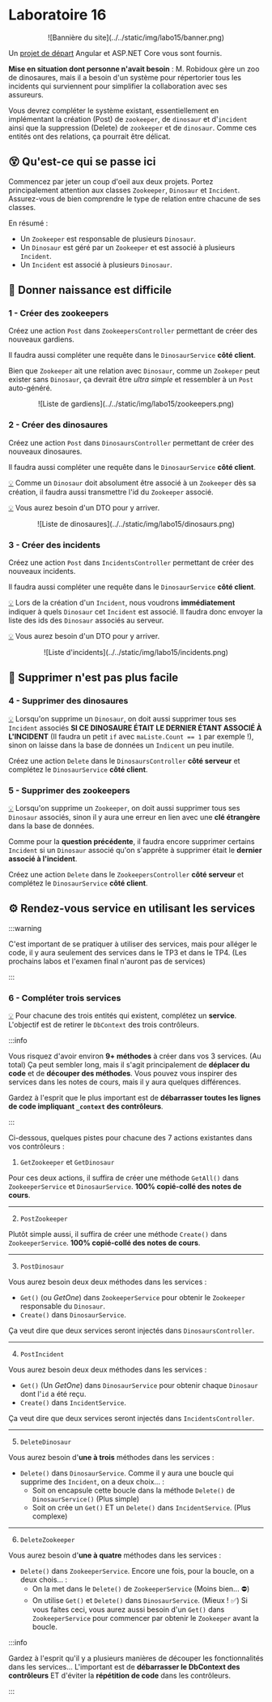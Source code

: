 # Laboratoire 16

<center>![Bannière du site](../../static/img/labo15/banner.png)</center>

Un [projet de départ](../../static/files/labo15.zip) Angular et ASP.NET Core vous sont fournis.

**Mise en situation dont personne n'avait besoin** : M. Robidoux gère un zoo de dinosaures, mais il a besoin d'un système pour répertorier tous les incidents qui surviennent pour simplifier la collaboration avec ses assureurs.

Vous devrez compléter le système existant, essentiellement en implémentant la création (Post) de `zookeeper`, de `dinosaur` et d'`incident` ainsi que la suppression (Delete) de `zookeeper` et de `dinosaur`. Comme ces entités ont des relations, ça pourrait être délicat.

## 😵 Qu'est-ce qui se passe ici

Commencez par jeter un coup d'oeil aux deux projets. Portez principalement attention aux classes `Zookeeper`, `Dinosaur` et `Incident`. Assurez-vous de bien comprendre le type de relation entre chacune de ses classes.

En résumé :
* Un `Zookeeper` est responsable de plusieurs `Dinosaur`.
* Un `Dinosaur` est géré par un `Zookeeper` et est associé à plusieurs `Incident`.
* Un `Incident` est associé à plusieurs `Dinosaur`.

## 🥚 Donner naissance est difficile

### 1 - Créer des zookeepers

Créez une action `Post` dans `ZookeepersController` permettant de créer des nouveaux gardiens.

Il faudra aussi compléter une requête dans le `DinosaurService` **côté client**.

Bien que `Zookeeper` ait une relation avec `Dinosaur`, comme un `Zookeper` peut exister sans `Dinosaur`,
ça devrait être _ultra simple_ et ressembler à un `Post` auto-généré.

<center>![Liste de gardiens](../../static/img/labo15/zookeepers.png)</center>

### 2 - Créer des dinosaures

Créez une action `Post` dans `DinosaursController` permettant de créer des nouveaux dinosaures.

Il faudra aussi compléter une requête dans le `DinosaurService` **côté client**.

[💡](/cours/rencontre8.1#-création) Comme un `Dinosaur` doit absolument être associé à un `Zookeeper` dès sa création, il faudra aussi transmettre l'id du `Zookeeper` associé.

[💡](/cours/rencontre8.1#-data-transfer-objects) Vous aurez besoin d'un DTO pour y arriver.

<center>![Liste de dinosaures](../../static/img/labo15/dinosaurs.png)</center>

### 3 - Créer des incidents

Créez une action `Post` dans `IncidentsController` permettant de créer des nouveaux incidents.

Il faudra aussi compléter une requête dans le `DinosaurService` **côté client**.

[💡](/cours/rencontre8.1#-création) Lors de la création d'un `Incident`, nous voudrons **immédiatement** indiquer à quels `Dinosaur` cet `Incident` est associé. Il faudra donc envoyer la liste des ids des `Dinosaur` associés au serveur.

[💡](/cours/rencontre8.1#-data-transfer-objects) Vous aurez besoin d'un DTO pour y arriver.

<center>![Liste d'incidents](../../static/img/labo15/incidents.png)</center>

## 🔪 Supprimer n'est pas plus facile

### 4 - Supprimer des dinosaures

[💡](/cours/rencontre8.1#-suppression) Lorsqu'on supprime un `Dinosaur`, on doit aussi supprimer tous ses `Incident` associés **SI CE DINOSAURE ÉTAIT LE DERNIER ÉTANT ASSOCIÉ À L'INCIDENT** (Il faudra un petit `if` avec `maListe.Count == 1` par exemple !), sinon on laisse dans la base de données un `Indicent` un peu inutile.

Créez une action `Delete` dans le `DinosaursController` **côté serveur** et complétez le `DinosaurService` **côté client**.

### 5 - Supprimer des zookeepers

[💡](/cours/rencontre8.1#-suppression) Lorsqu'on supprime un `Zookeeper`, on doit aussi supprimer tous ses `Dinosaur` associés, sinon il y aura une erreur en lien avec une **clé étrangère** dans la base de données. 

Comme pour la **question précédente**, il faudra encore supprimer certains `Incident` si un `Dinosaur` associé qu'on s'apprête à supprimer était le **dernier associé à l'incident**. 

Créez une action `Delete` dans le `ZookeepersController` **côté serveur** et complétez le `DinosaurService` **côté client**.

## ⚙ Rendez-vous service en utilisant les services

:::warning

C'est important de se pratiquer à utiliser des services, mais pour alléger le code, il y aura seulement des services dans le TP3 et dans le TP4. (Les prochains labos et l'examen final n'auront pas de services)

:::

### 6 - Compléter trois services

[💡](/cours/rencontre8.1#-services) Pour chacune des trois entités qui existent, complétez un **service**. L'objectif est de retirer le `DbContext` des trois contrôleurs. 

:::info

Vous risquez d'avoir environ **9+ méthodes** à créer dans vos 3 services. (Au total) Ça peut sembler long, mais il s'agit principalement de **déplacer du code** et de **découper des méthodes**. Vous pouvez vous inspirer des services dans les notes de cours, mais il y aura quelques différences.

Gardez à l'esprit que le plus important est de **débarrasser toutes les lignes de code impliquant `_context` des contrôleurs**.

:::

Ci-dessous, quelques pistes pour chacune des 7 actions existantes dans vos contrôleurs :

1. `GetZookeeper` et `GetDinosaur`

Pour ces deux actions, il suffira de créer une méthode `GetAll()` dans `ZookeeperService` et `DinosaurService`. **100% copié-collé des notes de cours**.

<hr/>

2. `PostZookeeper`

Plutôt simple aussi, il suffira de créer une méthode `Create()` dans `ZookeeperService`. **100% copié-collé des notes de cours**.

<hr/>

3. `PostDinosaur`

Vous aurez besoin deux deux méthodes dans les services :

* `Get()` (ou _GetOne_) dans `ZookeeperService` pour obtenir le `Zookeeper` responsable du `Dinosaur`.
* `Create()` dans `DinosaurService`.

Ça veut dire que deux services seront injectés dans `DinosaursController`.

<hr/>

4. `PostIncident`

Vous aurez besoin deux deux méthodes dans les services :

* `Get()` (Un _GetOne_) dans `DinosaurService` pour obtenir chaque `Dinosaur` dont l'`id` a été reçu.
* `Create()` dans `IncidentService`.

Ça veut dire que deux services seront injectés dans `IncidentsController`.

<hr/>

5. `DeleteDinosaur`

Vous aurez besoin d'**une à trois** méthodes dans les services :

* `Delete()` dans `DinosaurService`. Comme il y aura une boucle qui supprime des `Incident`, on a deux choix... :
  * Soit on encapsule cette boucle dans la méthode `Delete()` de `DinosaurService()` (Plus simple)
  * Soit on crée un `Get()` ET un `Delete()` dans `IncidentService`. (Plus complexe)

<hr/>

6. `DeleteZookeeper`

Vous aurez besoin d'**une à quatre** méthodes dans les services :

* `Delete()` dans `ZookeeperService`. Encore une fois, pour la boucle, on a deux chois... :
  * On la met dans le `Delete()` de `ZookeeperService` (Moins bien... ⛔)
  * On utilise `Get()` et `Delete()` dans `DinosaurService`. (Mieux ! ✅) Si vous faites ceci, vous aurez aussi besoin d'un `Get()` dans `ZookeeperService` pour commencer par obtenir le `Zookeeper` avant la boucle.

:::info

Gardez à l'esprit qu'il y a plusieurs manières de découper les fonctionnalités dans les services... L'important est de **débarrasser le DbContext des contrôleurs** ET d'éviter la **répétition de code** dans les contrôleurs.

:::


